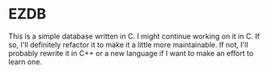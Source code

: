 # EZDB
This is a simple database written in C. I might continue working on it in C. If so, I'll definitely refactor it to make it a little more maintainable. If not, I'll probably rewrite it in C++ or a new language if I want to make an effort to learn one. 
